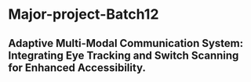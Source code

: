 # Major-project-Batch12
## Adaptive Multi-Modal Communication System: Integrating Eye Tracking and Switch Scanning for Enhanced Accessibility.


